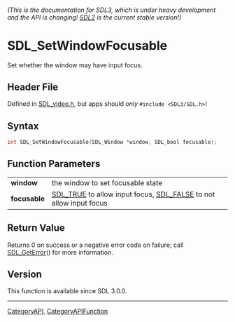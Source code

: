 ###### (This is the documentation for SDL3, which is under heavy development and the API is changing! [SDL2](https://wiki.libsdl.org/SDL2/) is the current stable version!)
# SDL_SetWindowFocusable

Set whether the window may have input focus.

## Header File

Defined in [SDL_video.h](https://github.com/libsdl-org/SDL/blob/main/include/SDL3/SDL_video.h), but apps should _only_ `#include <SDL3/SDL.h>`!

## Syntax

```c
int SDL_SetWindowFocusable(SDL_Window *window, SDL_bool focusable);

```

## Function Parameters

|                   |                                                                                            |
| ----------------- | ------------------------------------------------------------------------------------------ |
| **window**        | the window to set focusable state                                                          |
| **focusable**     | [SDL_TRUE](SDL_TRUE) to allow input focus, [SDL_FALSE](SDL_FALSE) to not allow input focus |

## Return Value

Returns 0 on success or a negative error code on failure; call
[SDL_GetError](SDL_GetError)() for more information.

## Version

This function is available since SDL 3.0.0.

----
[CategoryAPI](CategoryAPI), [CategoryAPIFunction](CategoryAPIFunction)

